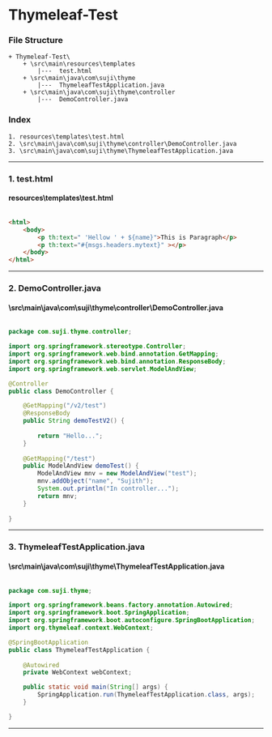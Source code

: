 # Thymeleaf-Test


### File Structure
```pre
+ Thymeleaf-Test\ 
	+ \src\main\resources\templates
		|---  test.html
	+ \src\main\java\com\suji\thyme
		|---  ThymeleafTestApplication.java
	+ \src\main\java\com\suji\thyme\controller
		|---  DemoController.java
```
### Index
```pre
1. resources\templates\test.html
2. \src\main\java\com\suji\thyme\controller\DemoController.java
3. \src\main\java\com\suji\thyme\ThymeleafTestApplication.java

```

---

### 1. test.html

#### resources\templates\test.html

```html

<html>
	<body>
		<p th:text=" 'Hellow ' + ${name}">This is Paragraph</p>
		<p th:text="#{msgs.headers.mytext}" ></p>
	</body>
</html>
```

---

### 2. DemoController.java

#### \src\main\java\com\suji\thyme\controller\DemoController.java

```java

package com.suji.thyme.controller;

import org.springframework.stereotype.Controller;
import org.springframework.web.bind.annotation.GetMapping;
import org.springframework.web.bind.annotation.ResponseBody;
import org.springframework.web.servlet.ModelAndView;

@Controller
public class DemoController {

	@GetMapping("/v2/test")
	@ResponseBody
	public String demoTestV2() {
		
		return "Hello...";
	}
	
	@GetMapping("/test")
	public ModelAndView demoTest() {
		ModelAndView mnv = new ModelAndView("test");
		mnv.addObject("name", "Sujith");
		System.out.println("In controller...");
		return mnv;
	}
	
}

```

---

### 3. ThymeleafTestApplication.java

#### \src\main\java\com\suji\thyme\ThymeleafTestApplication.java

```java

package com.suji.thyme;

import org.springframework.beans.factory.annotation.Autowired;
import org.springframework.boot.SpringApplication;
import org.springframework.boot.autoconfigure.SpringBootApplication;
import org.thymeleaf.context.WebContext;

@SpringBootApplication
public class ThymeleafTestApplication {
	
	@Autowired
	private WebContext webContext;

	public static void main(String[] args) {
		SpringApplication.run(ThymeleafTestApplication.class, args);
	}

}

```

---


